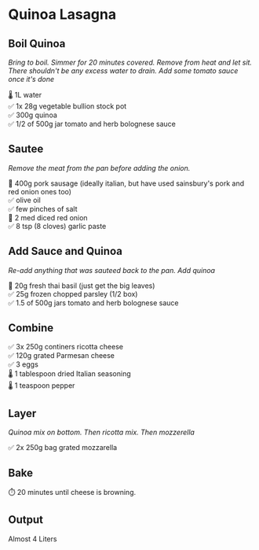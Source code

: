 # Quinoa Lasagna

## Boil Quinoa
*Bring to boil. Simmer for 20 minutes covered. Remove from heat and let sit. There shouldn't be any excess water to drain. Add some tomato sauce once it's done*

🌡️ 1L water  
✅ 1x 28g vegetable bullion stock pot  
✅ 300g quinoa  
✅ 1/2 of 500g jar tomato and herb bolognese sauce  

## Sautee
*Remove the meat from the pan before adding the onion.*

🔪 400g pork sausage (ideally italian, but have used sainsbury's pork and red onion ones too)  
✅ olive oil  
✅ few pinches of salt  
🔪 2 med diced red onion  
✅ 8 tsp (8 cloves) garlic paste

## Add Sauce and Quinoa
*Re-add anything that was sauteed back to the pan. Add quinoa*

🔪 20g fresh thai basil (just get the big leaves)  
✅ 25g frozen chopped parsley (1/2 box)  
✅ 1.5 of 500g jars tomato and herb bolognese sauce  

## Combine
✅ 3x 250g continers ricotta cheese  
✅ 120g grated Parmesan cheese  
✅ 3 eggs  
🌡️ 1 tablespoon dried Italian seasoning    
🌡️ 1 teaspoon pepper

## Layer
*Quinoa mix on bottom. Then ricotta mix. Then mozzerella*

✅ 2x 250g bag grated mozzarella  

## Bake
⏱️ 20 minutes until cheese is browning.

## Output
Almost 4 Liters